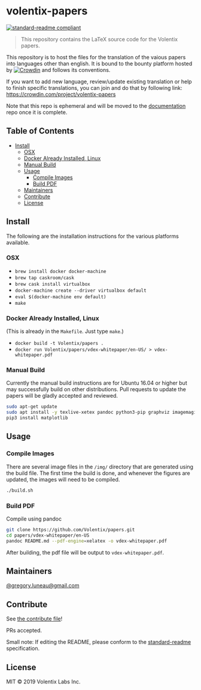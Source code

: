 # volentix-papers

[![standard-readme compliant](https://img.shields.io/badge/standard--readme-OK-green.svg?style=flat-square)](https://github.com/RichardLitt/standard-readme)

> This repository contains the LaTeX source code for the Volentix papers.

This repository is to host the files for the translation of the vaious papers into languages other than english. It is bound to the bounty platform hosted by [![Crowdin](https://d322cqt584bo4o.cloudfront.net/volentix-papers/localized.svg)](https://crowdin.com/project/volentix-papers) and follows its conventions.

If you want to add new language, review/update existing translation or help to finish specific translations, you can join and do that by following link:
https://crowdin.com/project/volentix-papers

Note that this repo is ephemeral and will be moved to the [documentation](https://github.com/volentix/documentation) repo once it is complete.

## Table of Contents

* [Install](#install)
    + [OSX](#osx)
    + [Docker Already Installed, Linux](#docker-already-installed-linux)
    + [Manual Build](#manual-build)
  * [Usage](#usage)
    + [Compile Images](#compile-images)
    + [Build PDF](#build-pdf)
  * [Maintainers](#maintainers)
  * [Contribute](#contribute)
  * [License](#license)

## Install

The following are the installation instructions for the various platforms available.

### OSX

* `brew install docker docker-machine`
* `brew tap caskroom/cask`
* `brew cask install virtualbox`
* `docker-machine create --driver virtualbox default`
* `eval $(docker-machine env default)`
* `make`

### Docker Already Installed, Linux

(This is already in the `Makefile`.  Just type `make`.)

* `docker build -t Volentix/papers .`
* `docker run Volentix/papers/vdex-whitepaper/en-US/ > vdex-whitepaper.pdf`

### Manual Build

Currently the manual build instructions are for Ubuntu 16.04 or higher but
may successfully build on other distributions. Pull requests to update the
papers will be gladly accepted and reviewed.

```bash
sudo apt-get update
sudo apt install -y texlive-xetex pandoc python3-pip graphviz imagemagick
pip3 install matplotlib
```

## Usage

### Compile Images

There are several image files in the `/img/` directory that are generated using the build file. The first time the build is done, and whenever the figures are updated, the images will need to be compiled.

```bash
./build.sh
```

### Build PDF

Compile using pandoc
```bash
git clone https://github.com/Volentix/papers.git
cd papers/vdex-whitepaper/en-US
pandoc README.md --pdf-engine=xelatex -o vdex-whitepaper.pdf

```

After building, the pdf file will be output to `vdex-whitepaper.pdf`.

## Maintainers

[@gregory.luneau@gmail.com](https://github.com/gregory.luneau@gmail.com)

## Contribute

See [the contribute file](.github/CONTRIBUTING.md)!

PRs accepted.

Small note: If editing the README, please conform to the [standard-readme](https://github.com/RichardLitt/standard-readme) specification.

## License

MIT © 2019 Volentix Labs Inc.
